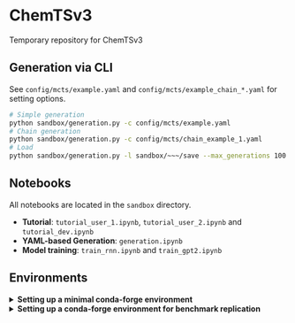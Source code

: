 # ChemTSv3
Temporary repository for ChemTSv3

## Generation via CLI
See `config/mcts/example.yaml` and `config/mcts/example_chain_*.yaml` for setting options.
```bash
# Simple generation
python sandbox/generation.py -c config/mcts/example.yaml
# Chain generation
python sandbox/generation.py -c config/mcts/chain_example_1.yaml
# Load
python sandbox/generation.py -l sandbox/~~~/save --max_generations 100 --time_limit 60
```

## Notebooks
All notebooks are located in the `sandbox` directory.
- **Tutorial**: `tutorial_user_1.ipynb`, `tutorial_user_2.ipynb` and `tutorial_dev.ipynb`
- **YAML-based Generation**: `generation.ipynb`
- **Model training**: `train_rnn.ipynb` and `train_gpt2.ipynb`

## Environments

<details>
  <summary><b>Setting up a minimal conda-forge environment</b></summary><br>

This section explains how to set up a minimal conda-forge environment. This environment can run all tutorial notebooks.

### Available classes
- **Transition**: `RNNTransition`, `GPT2Transition`, `JensenTransition`, `SMIRKSTransition`
- **Reward**: `JScoreReward`, `LogPReward`
- The corresponding Node classes, along with all implemented Filter and Policy classes, are also available in this environment.

### Setup steps

```bash
conda create -n v3env-m python=3.11.13
conda activate v3env-m
conda install -c conda-forge ipykernel rdkit transformers pytorch pytorch-gpu
```
Note: For CPU-only environments, omit pytorch-gpu from the last command.
</details>

<details>
  <summary><b>Setting up a conda-forge environment for benchmark replication</b></summary><br>

This section explains how to set up a conda-forge environment to replicate benchmark results.

### Available classes
- **Transition**: `RNNTransition`, `GPT2Transition`, `JensenTransition`, `SMIRKSTransition`
- **Reward**: `GuacaMolReward`, `TDCReward`, `JScoreReward`, `LogPReward`
- The corresponding Node classes, along with all implemented Filter and Policy classes, are also available in this environment.

### Setup steps

```bash
conda create -n v3env-b python=3.11.13
conda activate v3env-b
conda install -c conda-forge pytdc=1.1.14 guacamol ipykernel
conda install -c conda-forge pytorch pytorch-gpu
```
Note: For CPU-only environments, omit pytorch-gpu from the last command.
</details>
